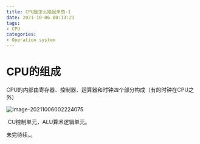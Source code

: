 ```yaml
---
title: CPU是怎么跑起来的-1
date: 2021-10-06 00:13:21
tags: 
- CPU
categories:
- Operation system
---
```


# CPU的组成

​		CPU的内部由寄存器、控制器、运算器和时钟四个部分构成（有的时钟在CPU之外）

![image-20211006002224075](https://gitee.com/cd-yang/pic/raw/master/img/202110060022125.png)

​		CU控制单元，ALU算术逻辑单元。



未完待续。。
